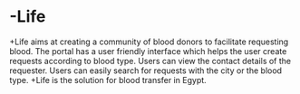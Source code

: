 # -Life
+Life aims at creating a community of blood donors to facilitate requesting blood. The portal has a user friendly interface which helps the user create requests according to blood type. Users can view the contact details of the requester. Users can easily search for requests with the city or the blood type. +Life is the solution for blood transfer in Egypt.
